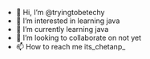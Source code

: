 - 👋 Hi, I’m @tryingtobetechy
- 👀 I’m interested in learning java
- 🌱 I’m currently learning java
- 💞️ I’m looking to collaborate on not yet
- 📫 How to reach me its_chetanp_

<!---
tryingtobetechy/tryingtobetechy is a ✨ special ✨ repository because its `README.md` (this file) appears on your GitHub profile.
You can click the Preview link to take a look at your changes.
--->

